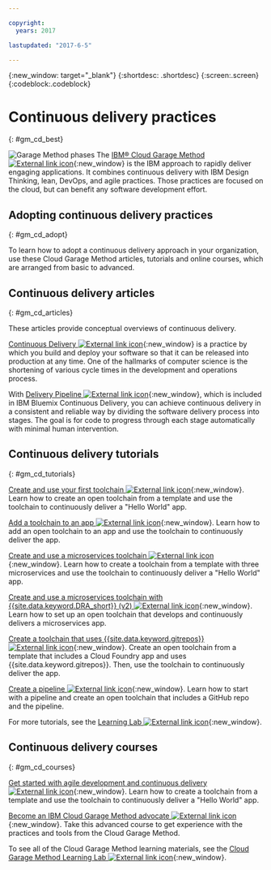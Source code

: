```yaml
---

copyright:
  years: 2017

lastupdated: "2017-6-5"

---
```

<!-- Copyright info at top of file: REQUIRED
    The copyright info is YAML content that must occur at the top of the MD file, before attributes are listed.
    It must be surrounded by 3 dashes.
    The value "years" can contain just one year or a two years separated by a comma. (years: 2014, 2016)
    Indentation as per the previous template must be preserved.
-->

{:new_window: target="_blank"}
{:shortdesc: .shortdesc}
{:screen:.screen}
{:codeblock:.codeblock}

# Continuous delivery practices
{: #gm_cd_best}

![Garage Method phases](images/garage_method_phases.png)  The [IBM&reg; Cloud Garage Method ![External link icon](../../icons/launch-glyph.svg "External link icon")](https://www.ibm.com/devops/method){:new_window} is the IBM approach to rapidly deliver engaging applications. It combines continuous delivery with IBM Design Thinking, lean, DevOps, and agile practices. Those practices are focused on the cloud, but can benefit any software development effort.


## Adopting continuous delivery practices
{: #gm_cd_adopt}

To learn how to adopt a continuous delivery approach in your organization, use these Cloud Garage Method articles, tutorials and online courses, which are arranged from basic to advanced.

## Continuous delivery articles
{: #gm_cd_articles}

These articles provide conceptual overviews of continuous delivery.

[Continuous Delivery ![External link icon](../../icons/launch-glyph.svg "External link icon")](https://www.ibm.com/devops/method/content/deliver/tool_continuous_delivery/){:new_window} is a practice by which you build and deploy your software so that it can be released into production at any time. One of the hallmarks of computer science is the shortening of various cycle times in the development and operations process.

With [Delivery Pipeline ![External link icon](../../icons/launch-glyph.svg "External link icon")](https://www.ibm.com/devops/method/content/deliver/tool_delivery_pipeline/){:new_window}, which is included in IBM Bluemix Continuous Delivery, you can achieve continuous delivery in a consistent and reliable way by dividing the software delivery process into stages. The goal is for code to progress through each stage automatically with minimal human intervention.

## Continuous delivery tutorials
{: #gm_cd_tutorials}

[Create and use your first toolchain ![External link icon](../../icons/launch-glyph.svg "External link icon")](https://www.ibm.com/devops/method/tutorials/tutorial_toolchain_flow){:new_window}. Learn how to create an open toolchain from a template and use the toolchain to continuously deliver a "Hello World" app.

[Add a toolchain to an app ![External link icon](../../icons/launch-glyph.svg "External link icon")](https://www.ibm.com/devops/method/tutorials/tutorial_app_to_toolchain?=task1){:new_window}. Learn how to add an open toolchain to an app and use the toolchain to continuously deliver the app.

[Create and use a microservices toolchain ![External link icon](../../icons/launch-glyph.svg "External link icon")](https://www.ibm.com/devops/method/tutorials/tutorial_toolchain_microservices){:new_window}. Learn how to create a toolchain from a template with three microservices and use the toolchain to continuously deliver a "Hello World" app.

[Create and use a microservices toolchain with {{site.data.keyword.DRA_short}} (v2) ![External link icon](../../icons/launch-glyph.svg "External link icon")](https://www.ibm.com/devops/method/tutorials/tutorial_toolchain_microservices_cd?task=1){:new_window}. Learn how to set up an open toolchain that develops and continuously delivers a microservices app.

[Create a toolchain that uses {{site.data.keyword.gitrepos}} ![External link icon](../../icons/launch-glyph.svg "External link icon")](https://www.ibm.com/devops/method/tutorials/tutorial_toolchain_cfv2){:new_window}. Create an open toolchain from a template that includes a Cloud Foundry app and uses {{site.data.keyword.gitrepos}}. Then, use the toolchain to continuously deliver the app.

[Create a pipeline ![External link icon](../../icons/launch-glyph.svg "External link icon")](https://www.ibm.com/devops/method/tutorials/tutorial_first_pipeline){:new_window}. Learn how to start with a pipeline and create an open toolchain that includes a GitHub repo and the pipeline.

For more tutorials, see the [Learning Lab ![External link icon](../../icons/launch-glyph.svg "External link icon")](https://www.ibm.com/devops/method/category/courses){:new_window}.

## Continuous delivery courses
{: #gm_cd_courses}

[Get started with agile development and continuous delivery ![External link icon](../../icons/launch-glyph.svg "External link icon")](https://www.ibm.com/devops/method/content/course/get_started_agile_cd){:new_window}. Learn how to create a toolchain from a template and use the toolchain to continuously deliver a "Hello World" app.

[Become an IBM Cloud Garage Method advocate ![External link icon](../../icons/launch-glyph.svg "External link icon")](https://www.ibm.com/devops/method/content/course/gm_advocate){:new_window}. Take this advanced course to get experience with the practices and tools from the Cloud Garage Method.

To see all of the Cloud Garage Method learning materials, see the [Cloud Garage Method Learning Lab ![External link icon](../../icons/launch-glyph.svg "External link icon")](https://www.ibm.com/devops/method/category/courses){:new_window}.
